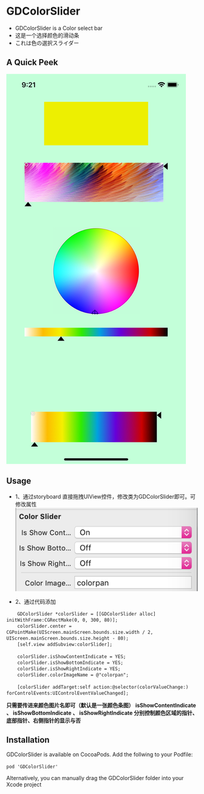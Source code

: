# GDColorSlider
* GDColorSlider is a Color select bar
* 这是一个选择颜色的滑动条
* これは色の選択スライダー

## A Quick Peek
![screenshot](https://github.com/jojojoe/GDColorSlider/blob/master/r_demo_2.png)

<!--<iframe height=300 width=200 src="https://github.com/jojojoe/GDColorSlider/blob/master/r_demo_1.gif">-->

## Usage

* 1、通过storyboard 直接拖拽UIView控件，修改类为GDColorSlider即可。可修改属性
 ![image](https://github.com/jojojoe/GDColorSlider/blob/master/r_demo_3.png)

* 2、通过代码添加

```obj-c
	GDColorSlider *colorSlider = [[GDColorSlider alloc] initWithFrame:CGRectMake(0, 0, 300, 80)];
    colorSlider.center = CGPointMake(UIScreen.mainScreen.bounds.size.width / 2, UIScreen.mainScreen.bounds.size.height - 80);
    [self.view addSubview:colorSlider];
    
    colorSlider.isShowContentIndicate = YES;
    colorSlider.isShowBottomIndicate = YES;
    colorSlider.isShowRightIndicate = YES;
    colorSlider.colorImageName = @"colorpan";
    
    [colorSlider addTarget:self action:@selector(colorValueChange:) forControlEvents:UIControlEventValueChanged];
```

**只需要传进来颜色图片名即可（默认是一张颜色条图）** 
**isShowContentIndicate 、 isShowBottomIndicate 、 isShowRightIndicate 分别控制颜色区域的指针、底部指针、右侧指针的显示与否**

## Installation
GDColorSlider is available on CocoaPods. Add the follwing to your Podfile:

`pod 'GDColorSlider'`

Alternatively, you can manually drag the GDColorSlider folder into your Xcode project


